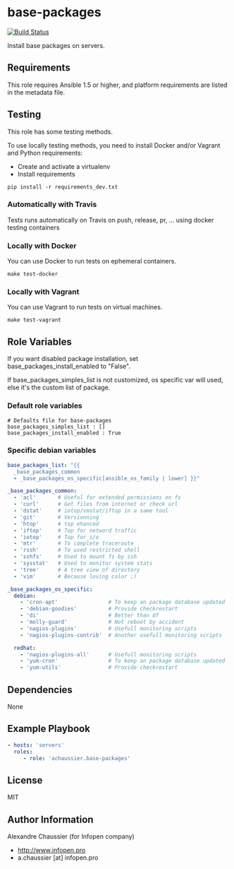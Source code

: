 # base-packages

[![Build Status](https://travis-ci.org/infOpen/ansible-role-base-packages.svg?branch=master)](https://travis-ci.org/infOpen/ansible-role-base-packages)

Install base packages on servers.

## Requirements

This role requires Ansible 1.5 or higher, and platform requirements are listed
in the metadata file.

## Testing

This role has some testing methods.

To use locally testing methods, you need to install Docker and/or Vagrant and Python requirements:

* Create and activate a virtualenv
* Install requirements

```
pip install -r requirements_dev.txt
```

### Automatically with Travis

Tests runs automatically on Travis on push, release, pr, ... using docker testing containers

### Locally with Docker

You can use Docker to run tests on ephemeral containers.

```
make test-docker
```

### Locally with Vagrant

You can use Vagrant to run tests on virtual machines.

```
make test-vagrant
```

## Role Variables

If you want disabled package installation, set base_packages_install_enabled to
"False".

If base_packages_simples_list is not customized, os specific var will used,
else it's the custom list of package.

### Default role variables

```
# Defaults file for base-packages
base_packages_simples_list : []
base_packages_install_enabled : True
```

### Specific debian variables

```yaml
base_packages_list: "{{
  _base_packages_common
  + _base_packages_os_specific[ansible_os_family | lower] }}"

_base_packages_common:
  - 'acl'       # Useful for extended permissions on fs
  - 'curl'      # Get files from internet or check url
  - 'dstat'     # iotop/vmstat/iftop in a same tool
  - 'git'       # Versionning
  - 'htop'      # top ehanced
  - 'iftop'     # Top for netword traffic
  - 'iotop'     # Top for i/o
  - 'mtr'       # To complete traceroute
  - 'rssh'      # To used restricted shell
  - 'sshfs'     # Used to mount fs by ssh
  - 'sysstat'   # Used to monitor system stats
  - 'tree'      # A tree view of directory
  - 'vim'       # Because loving color ;)

_base_packages_os_specific:
  debian:
    - 'cron-apt'                # To keep an package database updated
    - 'debian-goodies'          # Provide checkrestart
    - 'di'                      # Better than df
    - 'molly-guard'             # Not reboot by accident
    - 'nagios-plugins'          # Usefull monitoring scripts
    - 'nagios-plugins-contrib'  # Another usefull monitoring scripts

  redhat:
    - 'nagios-plugins-all'      # Usefull monitoring scripts
    - 'yum-cron'                # To keep an package database updated
    - 'yum-utils'               # Provide checkrestart
```

## Dependencies

None

## Example Playbook

```yaml
- hosts: 'servers'
  roles:
     - role: 'achaussier.base-packages'
```

## License

MIT

## Author Information

Alexandre Chaussier (for Infopen company)
- http://www.infopen.pro
- a.chaussier [at] infopen.pro
